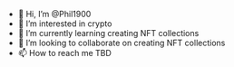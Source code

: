 - 👋 Hi, I’m @Phil1900
- 👀 I’m interested in crypto
- 🌱 I’m currently learning creating NFT collections
- 💞️ I’m looking to collaborate on creating NFT collections
- 📫 How to reach me TBD

<!---
Phil1900/Phil1900 is a ✨ special ✨ repository because its `README.md` (this file) appears on your GitHub profile.
You can click the Preview link to take a look at your changes.
--->
